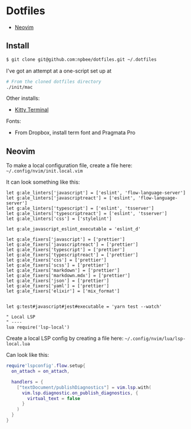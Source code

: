 # Dotfiles

- [Neovim](#neovim)

## Install

```bash
$ git clone git@github.com:npbee/dotfiles.git ~/.dotfiles
```

I've got an attempt at a one-script set up at

```bash
# From the cloned dotfiles directory
./init/mac
```

Other installs:

- [Kitty Terminal](https://github.com/kovidgoyal/kitty)

Fonts:

- From Dropbox, install term font and Pragmata Pro

## Neovim

To make a local configuration file, create a file here: `~/.config/nvim/init.local.vim`

It can look something like this:

```vim
let g:ale_linters['javascript'] = ['eslint', 'flow-language-server']
let g:ale_linters['javascriptreact'] = ['eslint', 'flow-language-server']
let g:ale_linters['typescript'] = ['eslint', 'tsserver']
let g:ale_linters['typescriptreact'] = ['eslint', 'tsserver']
let g:ale_linters['css'] = ['stylelint']

let g:ale_javascript_eslint_executable = 'eslint_d'

let g:ale_fixers['javascript'] = ['prettier']
let g:ale_fixers['javascriptreact'] = ['prettier']
let g:ale_fixers['typescript'] = ['prettier']
let g:ale_fixers['typescriptreact'] = ['prettier']
let g:ale_fixers['css'] = ['prettier']
let g:ale_fixers['scss'] = ['prettier']
let g:ale_fixers['markdown'] = ['prettier']
let g:ale_fixers['markdown.mdx'] = ['prettier']
let g:ale_fixers['json'] = ['prettier']
let g:ale_fixers['yaml'] = ['prettier']
let g:ale_fixers['elixir'] = ['mix_format']


let g:test#javascript#jest#executable = 'yarn test --watch'

" Local LSP
" ----
lua require('lsp-local')
```

Create a local LSP config by creating a file here: `~/.config/nvim/lua/lsp-local.lua`

Can look like this:

```lua
require'lspconfig'.flow.setup{
  on_attach = on_attach,

  handlers = {
    ["textDocument/publishDiagnostics"] = vim.lsp.with(
      vim.lsp.diagnostic.on_publish_diagnostics, {
        virtual_text = false
      }
    )
  }
}
```
